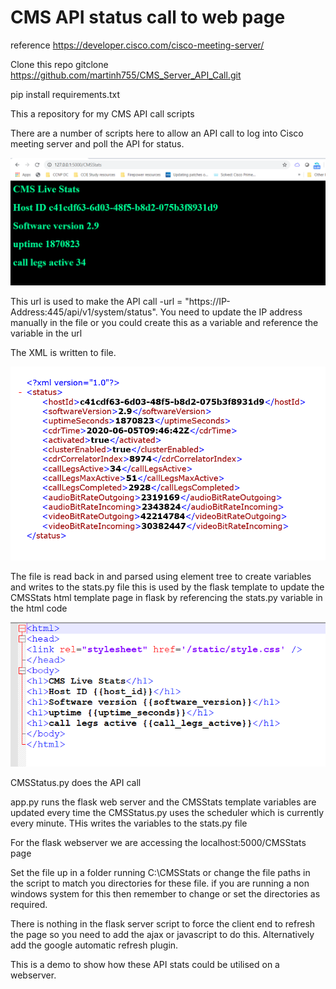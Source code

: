 # CMS API status call to web page

reference https://developer.cisco.com/cisco-meeting-server/

Clone this repo
gitclone https://github.com/martinh755/CMS_Server_API_Call.git

pip install requirements.txt

This a repository for my CMS API call scripts

There are a number of scripts here to allow an API call to log into Cisco meeting server and poll the API for status.

<img src="CMS-stats.jpeg">

This url is used to make the API call -url = "https://IP-Address:445/api/v1/system/status". 
You need to update the IP address manually in the file or you could create this as a variable and reference the variable in the url
  
The XML is written to file.

<img src="CMSStats.jpeg">


The file is read back in and parsed using element tree to create variables and writes to the stats.py file this is used by the flask template to update the CMSStats html template page in flask by referencing the stats.py variable in the html code

<img src="Flask-CMS-html-variable.jpeg">

CMSStatus.py does the API call

app.py runs the flask web server and the CMSStats template variables are updated every time the CMSStatus.py uses the scheduler which is currently every minute. THis writes the variables to the stats.py file

For the flask webserver we are accessing the localhost:5000/CMSStats page

Set the file up in a folder running C:\CMSStats or change the file paths in the script to match you directories for these file. if you are running a non windows system for this then remember to change or set the directories as required.

There is nothing in the flask server script to force the client end to refresh the page so you need to add the ajax or javascript to do this. Alternatively add the google automatic refresh plugin.

This is a demo to show how these API stats could be utilised on a webserver.





